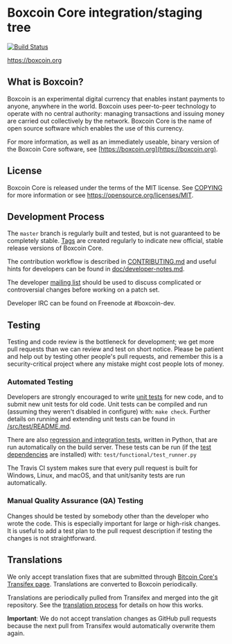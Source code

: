 Boxcoin Core integration/staging tree
=====================================

[![Build Status](https://travis-ci.org/boxcoin-project/boxcoin.svg?branch=master)](https://travis-ci.org/boxcoin-project/boxcoin)

https://boxcoin.org

What is Boxcoin?
----------------

Boxcoin is an experimental digital currency that enables instant payments to
anyone, anywhere in the world. Boxcoin uses peer-to-peer technology to operate
with no central authority: managing transactions and issuing money are carried
out collectively by the network. Boxcoin Core is the name of open source
software which enables the use of this currency.

For more information, as well as an immediately useable, binary version of
the Boxcoin Core software, see [https://boxcoin.org](https://boxcoin.org).

License
-------

Boxcoin Core is released under the terms of the MIT license. See [COPYING](COPYING) for more
information or see https://opensource.org/licenses/MIT.

Development Process
-------------------

The `master` branch is regularly built and tested, but is not guaranteed to be
completely stable. [Tags](https://github.com/boxcoin-project/boxcoin/tags) are created
regularly to indicate new official, stable release versions of Boxcoin Core.

The contribution workflow is described in [CONTRIBUTING.md](CONTRIBUTING.md)
and useful hints for developers can be found in [doc/developer-notes.md](doc/developer-notes.md).

The developer [mailing list](https://groups.google.com/forum/#!forum/boxcoin-dev)
should be used to discuss complicated or controversial changes before working
on a patch set.

Developer IRC can be found on Freenode at #boxcoin-dev.

Testing
-------

Testing and code review is the bottleneck for development; we get more pull
requests than we can review and test on short notice. Please be patient and help out by testing
other people's pull requests, and remember this is a security-critical project where any mistake might cost people
lots of money.

### Automated Testing

Developers are strongly encouraged to write [unit tests](src/test/README.md) for new code, and to
submit new unit tests for old code. Unit tests can be compiled and run
(assuming they weren't disabled in configure) with: `make check`. Further details on running
and extending unit tests can be found in [/src/test/README.md](/src/test/README.md).

There are also [regression and integration tests](/test), written
in Python, that are run automatically on the build server.
These tests can be run (if the [test dependencies](/test) are installed) with: `test/functional/test_runner.py`

The Travis CI system makes sure that every pull request is built for Windows, Linux, and macOS, and that unit/sanity tests are run automatically.

### Manual Quality Assurance (QA) Testing

Changes should be tested by somebody other than the developer who wrote the
code. This is especially important for large or high-risk changes. It is useful
to add a test plan to the pull request description if testing the changes is
not straightforward.

Translations
------------

We only accept translation fixes that are submitted through [Bitcoin Core's Transifex page](https://www.transifex.com/projects/p/bitcoin/).
Translations are converted to Boxcoin periodically.

Translations are periodically pulled from Transifex and merged into the git repository. See the
[translation process](doc/translation_process.md) for details on how this works.

**Important**: We do not accept translation changes as GitHub pull requests because the next
pull from Transifex would automatically overwrite them again.

